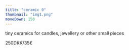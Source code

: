 ```yaml
---
title: "ceramic 0"
thumbnail: "img1.png"
moveDown: 150
---
```

tiny ceramics for candles, jewellery or other small pieces


250DKK/35€